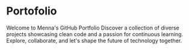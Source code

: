 # Portofolio
Welcome to Menna's GitHub Portfolio  Discover a collection of diverse projects showcasing clean code and a passion for continuous learning. Explore, collaborate, and let's shape the future of technology together.
